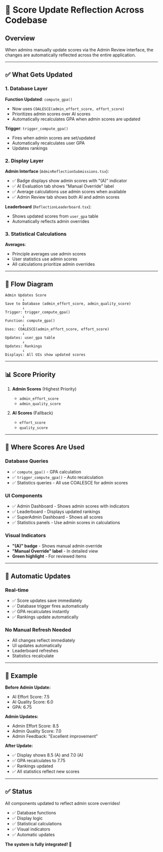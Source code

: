 # 🔄 Score Update Reflection Across Codebase

## Overview

When admins manually update scores via the Admin Review interface, the changes are automatically reflected across the entire application.

---

## ✅ What Gets Updated

### 1. Database Layer

**Function Updated**: `compute_gpa()`
- Now uses `COALESCE(admin_effort_score, effort_score)` 
- Prioritizes admin scores over AI scores
- Automatically recalculates GPA when admin scores are updated

**Trigger**: `trigger_compute_gpa()`
- Fires when admin scores are set/updated
- Automatically recalculates user GPA
- Updates rankings

### 2. Display Layer

**Admin Interface** (`AdminReflectionSubmissions.tsx`):
- ✅ Badge displays show admin scores with "(A)" indicator
- ✅ AI Evaluation tab shows "Manual Override" label
- ✅ Average calculations use admin scores when available
- ✅ Admin Review tab shows both AI and admin scores

**Leaderboard** (`ReflectionLeaderboard.tsx`):
- Shows updated scores from `user_gpa` table
- Automatically reflects admin overrides

### 3. Statistical Calculations

**Averages**:
- Principle averages use admin scores
- User statistics use admin scores
- All calculations prioritize admin overrides

---

## 🔄 Flow Diagram

```
Admin Updates Score
        ↓
Save to Database (admin_effort_score, admin_quality_score)
        ↓
Trigger: trigger_compute_gpa()
        ↓
Function: compute_gpa()
        ↓
Uses: COALESCE(admin_effort_score, effort_score)
        ↓
Updates: user_gpa table
        ↓
Updates: Rankings
        ↓
Displays: All UIs show updated scores
```

---

## 📊 Score Priority

1. **Admin Scores** (Highest Priority)
   - `admin_effort_score`
   - `admin_quality_score`

2. **AI Scores** (Fallback)
   - `effort_score`
   - `quality_score`

---

## 🎯 Where Scores Are Used

### Database Queries
- ✅ `compute_gpa()` - GPA calculation
- ✅ `trigger_compute_gpa()` - Auto recalculation
- ✅ Statistics queries - All use COALESCE for admin scores

### UI Components
- ✅ Admin Dashboard - Shows admin scores with indicators
- ✅ Leaderboard - Displays updated rankings
- ✅ SuperAdmin Dashboard - Shows all scores
- ✅ Statistics panels - Use admin scores in calculations

### Visual Indicators
- **"(A)" badge** - Shows manual admin override
- **"Manual Override" label** - In detailed view
- **Green highlight** - For reviewed items

---

## 🚀 Automatic Updates

### Real-time
- ✅ Score updates save immediately
- ✅ Database trigger fires automatically
- ✅ GPA recalculates instantly
- ✅ Rankings update automatically

### No Manual Refresh Needed
- All changes reflect immediately
- UI updates automatically
- Leaderboard refreshes
- Statistics recalculate

---

## 📝 Example

**Before Admin Update:**
- AI Effort Score: 7.5
- AI Quality Score: 6.0
- GPA: 6.75

**Admin Updates:**
- Admin Effort Score: 8.5
- Admin Quality Score: 7.0
- Admin Feedback: "Excellent improvement"

**After Update:**
- ✅ Display shows 8.5 (A) and 7.0 (A)
- ✅ GPA recalculates to 7.75
- ✅ Rankings updated
- ✅ All statistics reflect new scores

---

## ✅ Status

All components updated to reflect admin score overrides!

- ✅ Database functions
- ✅ Display logic
- ✅ Statistical calculations
- ✅ Visual indicators
- ✅ Automatic updates

**The system is fully integrated! 🎉**
